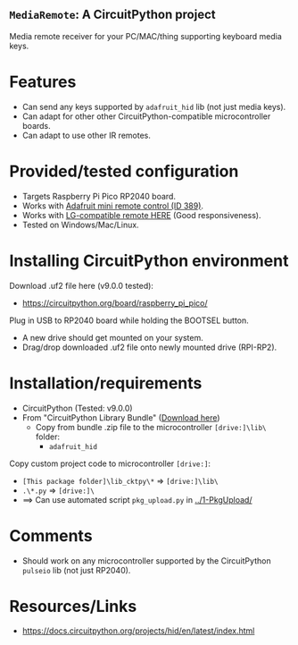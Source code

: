 [CPY_LIBS]: <https://circuitpython.org/libraries>
[LG_IRRMT_COMPAT]: <https://www.amazon.ca/dp/B0BHT5BW41>
[ADA_IRRMT]: <https://www.adafruit.com/product/389>
## `MediaRemote`: A CircuitPython project
<!----------------------------------------------------------------------------->
Media remote receiver for your PC/MAC/thing supporting keyboard media keys.

# Features
<!----------------------------------------------------------------------------->
- Can send any keys supported by `adafruit_hid` lib (not just media keys).
- Can adapt for other other CircuitPython-compatible microcontroller boards.
- Can adapt to use other IR remotes.

# Provided/tested configuration
<!----------------------------------------------------------------------------->
- Targets Raspberry Pi Pico RP2040 board.
- Works with [Adafruit mini remote control (ID 389)][ADA_IRRMT].
- Works with [LG-compatible remote HERE][LG_IRRMT_COMPAT] (Good responsiveness).
- Tested on Windows/Mac/Linux.

# Installing CircuitPython environment
Download .uf2 file here (v9.0.0 tested):
- <https://circuitpython.org/board/raspberry_pi_pico/>

Plug in USB to RP2040 board while holding the BOOTSEL button.
- A new drive should get mounted on your system.
- Drag/drop downloaded .uf2 file onto newly mounted drive (RPI-RP2).

# Installation/requirements
<!----------------------------------------------------------------------------->
- CircuitPython (Tested: v9.0.0)
- From "CircuitPython Library Bundle" ([Download here][CPY_LIBS])
  - Copy from bundle .zip file to the microcontroller `[drive:]\lib\` folder:
    - `adafruit_hid`

Copy custom project code to microcontroller `[drive:]`:
- `[This package folder]\lib_cktpy\*` => `[drive:]\lib\`
- `.\*.py` => `[drive:]\`
- ==> Can use automated script `pkg_upload.py` in [../1-PkgUpload/](../1-PkgUpload/)

# Comments
<!----------------------------------------------------------------------------->
- Should work on any microcontroller supported by the CircuitPython `pulseio` lib (not just RP2040).

# Resources/Links
<!----------------------------------------------------------------------------->
- <https://docs.circuitpython.org/projects/hid/en/latest/index.html>
